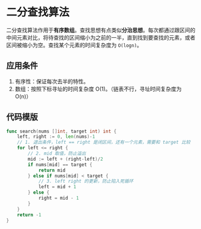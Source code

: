 # 二分查找算法

二分查找算法作用于**有序数组**。查找思想有点类似**分治思想**。每次都通过跟区间的中间元素对比，将待查找的区间缩小为之前的一半，直到找到要查找的元素，或者区间被缩小为空。查找某个元素的时间复杂度为 `O(logn)`。

## 应用条件

1. 有序性：保证每次去半的特性。
2. 数组：按照下标寻址的时间复杂度 O(1)。（链表不行，寻址时间复杂度为 O(n)）

## 代码模版

```go
func search(nums []int, target int) int {
    left, right := 0, len(nums)-1
    // 1. 退出条件，left == right 是闭区间，还有一个元素，需要和 target 比较
    for left <= right {
        // 2. mid 取值，防止溢出
        mid := left + (right-left)/2
        if nums[mid] == target {
            return mid
        } else if nums[mid] < target {
            // 3. left right 的更新，防止陷入死循环
            left = mid + 1
        } else {
            right = mid - 1
        }
    }
    return -1
}
```